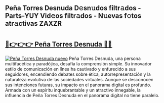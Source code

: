 ## Peña Torres Desnuda D𝚎sn𝚞dos filtr𝚊dos - Parts-YUY Vid𝚎os filtr𝚊dos - N𝚞evas f𝚘tos atr𝚊ctivas ZAXZR

# <h2><a href="http://mbdhib.tromn.icu/?c=Pe%c3%b1a+Torres+Desnuda">🔗👉👉👉 Peña Torres Desnuda 🔗🔗</a></h2>

[![Peña Torres Desnuda nuevo](https://i.imgur.com/pEAQMta.gif)](http://mbdhib.tromn.icu/?c=Pe%c3%b1a+Torres+Desnuda)
Peña Torres Desnuda, una persona multifacética y paradójica, desafía la comprensión simple. Su innovador estilo de comunicación en línea ha cautivado y enfurecido a sus seguidores, encendiendo debates sobre ética, autorrepresentación y la naturaleza evolutiva de las sociedades virtuales. Aunque se desconocen sus intenciones futuras, su impacto en el panorama digital es profundo. Armada con un espíritu inquebrantable y un atractivo innegable, la influencia de Peña Torres Desnuda en el panorama digital no tiene paralelo.
